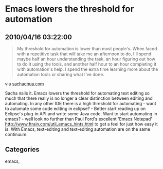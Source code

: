 # Emacs lowers the threshold for automation
## 2010/04/16 03:22:00 

<div class="posterous_bookmarklet_entry">
<blockquote class="posterous_medium_quote">My threshold for automation is lower than most people's. When faced with a repetitive task that will take me an afternoon to do, I'll spend maybe half an hour understanding the task, an hour figuring out how to do it using the tools, and another half hour to an hour completing it with automation's help. I spend the extra time learning more about the automation tools or sharing what I've done.</blockquote>
<div class="posterous_quote_citation">via <a href="http://sachachua.com/wp/2010/03/automation/">sachachua.com</a>
</div>
<p>Sacha nails it. Emacs lowers the threshold for automating text editing so much that there really is no longer a clear distinction between editing and automating. In any other IDE there is a high threshold for automating - want to automate some code editing in eclipse? - Better start reading up on Eclipse's plug-in API and write some Java code. Want to start automating in emacs? - well look no further than Paul Ford's excellent 'Emacs Notepad' <a href="http://www.ftrain.com/util_emacs_hints.html">http://www.ftrain.com/util_emacs_hints.html</a> to get a feel for just how easy it is. With Emacs, text-editing and text-editing automation are on the same continuum.</p>
</div>

## Categories
emacs, 